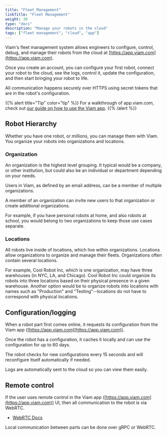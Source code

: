 ```yaml
---
title: "Fleet Management"
linkTitle: "Fleet Management"
weight: 30
type: "docs"
description: "Manage your robots in the cloud"
tags: ["fleet management", "cloud", "app"]
---
```


Viam's fleet management system allows engineers to configure, control, debug, and manage their robots from the cloud at [https://app.viam.com](https://app.viam.com).

Once you create an account, you can configure your first robot, connect your robot to the cloud, see the logs, control it, update the configuration, and then start bringing your robot to life.

All communication happens securely over HTTPS using secret tokens that are in the robot's configuration.

{{% alert title="Tip" color="tip" %}}
For a walkthrough of app.viam.com, check out [our guide on how to use the Viam app](/manage/app-usage/).
{{% /alert %}}

## Robot Hierarchy

Whether you have one robot, or millions, you can manage them with Viam.
You organize your robots into organizations and locations.

### Organization

An organization is the highest level grouping.
It typical would be a company, or other institution, but could also be an individual or department depending on your needs.

Users in Viam, as defined by an email address, can be a member of multiple organizations.

A member of an organization can invite new users to that organization or create additional organizations.

For example, if you have personal robots at home, and also robots at school, you would belong to two organizations to keep those use cases separate.

### Locations

All robots live inside of locations, which live within organizations.
Locations allow organizations to organize and manage their fleets.
Organizations often contain several locations.

For example, Cool Robot Inc, which is one organization, may have three warehouses (in NYC, LA, and Chicago).
Cool Robot Inc could organize its robots into three locations based on their physical presence in a given warehouse.
Another option would be to organize robots into locations with names such as "Production" and "Testing"--locations do not have to correspond with physical locations.

## Configuration/logging

When a robot part first comes online, it requests its configuration from the Viam app ([https://app.viam.com](https://app.viam.com)).

Once the robot has a configuration, it caches it locally and can use the configuration for up to 60 days.

The robot checks for new configurations every 15 seconds and will reconfigure itself automatically if needed.

Logs are automatically sent to the cloud so you can view them easily.

## Remote control

If the user uses remote control in the Viam app ([https://app.viam.com](https://app.viam.com)) UI, then all communication to the robot is via WebRTC.

* [WebRTC Docs](https://pkg.go.dev/go.viam.com/utils@v0.0.3/rpc#hdr-Connection)

Local communication between parts can be done over gRPC or WebRTC.
